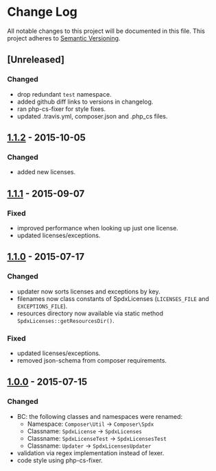 # Change Log

All notable changes to this project will be documented in this file.
This project adheres to [Semantic Versioning](http://semver.org/).

## [Unreleased]

### Changed
- drop redundant `test` namespace.
- added github diff links to versions in changelog.
- ran php-cs-fixer for style fixes.
- updated .travis.yml, composer.json and .php_cs files.

## [1.1.2] - 2015-10-05

### Changed
- added new licenses.

## [1.1.1] - 2015-09-07

### Fixed
- improved performance when looking up just one license.
- updated licenses/exceptions.

## [1.1.0] - 2015-07-17

### Changed
- updater now sorts licenses and exceptions by key.
- filenames now class constants of SpdxLicenses (`LICENSES_FILE` and `EXCEPTIONS_FILE`).
- resources directory now available via static method `SpdxLicenses::getResourcesDir()`.

### Fixed
- updated licenses/exceptions.
- removed json-schema from composer requirements.

## [1.0.0] - 2015-07-15

### Changed
- BC: the following classes and namespaces were renamed:
    - Namespace: `Composer\Util` -> `Composer\Spdx`
    - Classname: `SpdxLicense` -> `SpdxLicenses`
    - Classname: `SpdxLicenseTest` -> `SpdxLicensesTest`
    - Classname: `Updater` -> `SpdxLicensesUpdater`
- validation via regex implementation instead of lexer.
- code style using php-cs-fixer.


[1.1.2]: https://github.com/composer/spdx-licenses/compare/1.1.1...1.1.2
[1.1.1]: https://github.com/composer/spdx-licenses/compare/1.1.0...1.1.1
[1.1.0]: https://github.com/composer/spdx-licenses/compare/1.0.0...1.1.0
[1.0.0]: https://github.com/composer/spdx-licenses/compare/0281a7fe7820c990db3058844e7d448d7b70e3ac...1.0.0
